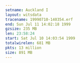 ```yaml
---
setname: Auckland I
layout: witsdata
tracename: 19990710-140354.erf
end: Sun Jul 11 14:02:18 1999
gzsize: 235 MB
len: 23:58:24
start: Sat Jul 10 14:03:54 1999
totalwirelen: 681 MB
pkts: 13 million
size: 891 MB
---
```

